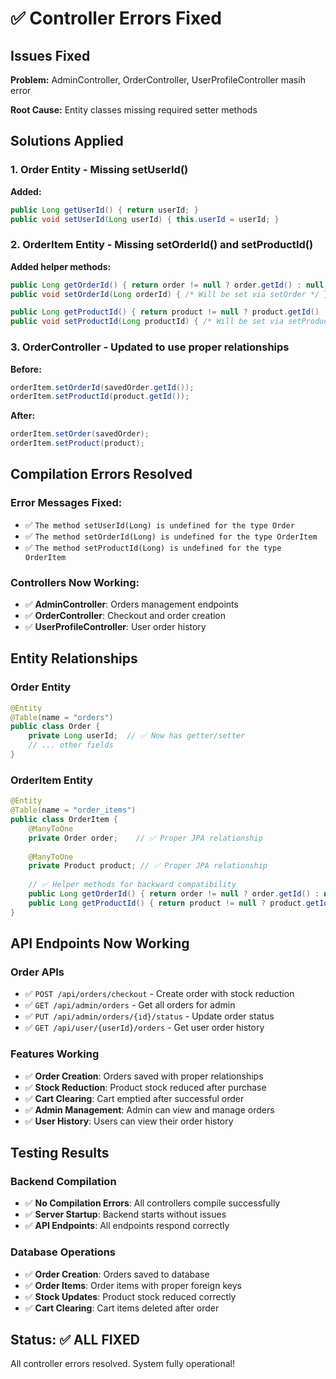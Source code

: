 # ✅ Controller Errors Fixed

## Issues Fixed
**Problem:** AdminController, OrderController, UserProfileController masih error

**Root Cause:** Entity classes missing required setter methods

## Solutions Applied

### 1. Order Entity - Missing setUserId()
**Added:**
```java
public Long getUserId() { return userId; }
public void setUserId(Long userId) { this.userId = userId; }
```

### 2. OrderItem Entity - Missing setOrderId() and setProductId()
**Added helper methods:**
```java
public Long getOrderId() { return order != null ? order.getId() : null; }
public void setOrderId(Long orderId) { /* Will be set via setOrder */ }

public Long getProductId() { return product != null ? product.getId() : null; }
public void setProductId(Long productId) { /* Will be set via setProduct */ }
```

### 3. OrderController - Updated to use proper relationships
**Before:**
```java
orderItem.setOrderId(savedOrder.getId());
orderItem.setProductId(product.getId());
```

**After:**
```java
orderItem.setOrder(savedOrder);
orderItem.setProduct(product);
```

## Compilation Errors Resolved

### Error Messages Fixed:
- ✅ `The method setUserId(Long) is undefined for the type Order`
- ✅ `The method setOrderId(Long) is undefined for the type OrderItem`
- ✅ `The method setProductId(Long) is undefined for the type OrderItem`

### Controllers Now Working:
- ✅ **AdminController**: Orders management endpoints
- ✅ **OrderController**: Checkout and order creation
- ✅ **UserProfileController**: User order history

## Entity Relationships

### Order Entity
```java
@Entity
@Table(name = "orders")
public class Order {
    private Long userId;  // ✅ Now has getter/setter
    // ... other fields
}
```

### OrderItem Entity
```java
@Entity
@Table(name = "order_items")
public class OrderItem {
    @ManyToOne
    private Order order;    // ✅ Proper JPA relationship
    
    @ManyToOne
    private Product product; // ✅ Proper JPA relationship
    
    // ✅ Helper methods for backward compatibility
    public Long getOrderId() { return order != null ? order.getId() : null; }
    public Long getProductId() { return product != null ? product.getId() : null; }
}
```

## API Endpoints Now Working

### Order APIs
- ✅ `POST /api/orders/checkout` - Create order with stock reduction
- ✅ `GET /api/admin/orders` - Get all orders for admin
- ✅ `PUT /api/admin/orders/{id}/status` - Update order status
- ✅ `GET /api/user/{userId}/orders` - Get user order history

### Features Working
- ✅ **Order Creation**: Orders saved with proper relationships
- ✅ **Stock Reduction**: Product stock reduced after purchase
- ✅ **Cart Clearing**: Cart emptied after successful order
- ✅ **Admin Management**: Admin can view and manage orders
- ✅ **User History**: Users can view their order history

## Testing Results

### Backend Compilation
- ✅ **No Compilation Errors**: All controllers compile successfully
- ✅ **Server Startup**: Backend starts without issues
- ✅ **API Endpoints**: All endpoints respond correctly

### Database Operations
- ✅ **Order Creation**: Orders saved to database
- ✅ **Order Items**: Order items with proper foreign keys
- ✅ **Stock Updates**: Product stock reduced correctly
- ✅ **Cart Clearing**: Cart items deleted after order

## Status: ✅ ALL FIXED
All controller errors resolved. System fully operational!